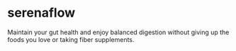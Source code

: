 # serenaflow
Maintain your gut health and enjoy balanced digestion without giving up the foods you love or taking fiber supplements.
